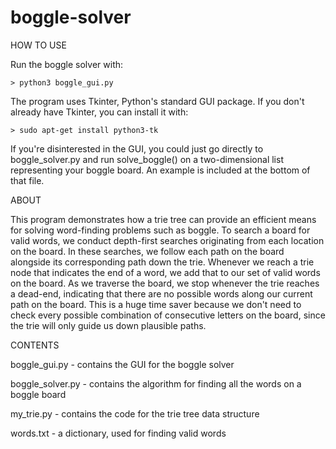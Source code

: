 # boggle-solver

HOW TO USE

Run the boggle solver with:

	> python3 boggle_gui.py

The program uses Tkinter, Python's standard GUI package. If you don't 
already have Tkinter, you can install it with:

	> sudo apt-get install python3-tk

If you're disinterested in the GUI, you could just go directly to 
boggle_solver.py and run solve_boggle() on a two-dimensional list 
representing your boggle board. An example is included at the bottom
of that file.

ABOUT

This program demonstrates how a trie tree can provide an efficient means 
for solving word-finding problems such as boggle. To search a board for valid
words, we conduct depth-first searches originating from each location on the 
board. In these searches, we follow each path on the board alongside its 
corresponding path down the trie. Whenever we reach a trie node that indicates 
the end of a word, we add that to our set of valid words on the board. As we 
traverse the board, we stop whenever the trie reaches a dead-end, indicating 
that there are no possible words along our current path on the board. This is
a huge time saver because we don't need to check every possible combination of
consecutive letters on the board, since the trie will only guide us down 
plausible paths.  

CONTENTS

boggle_gui.py - contains the GUI for the boggle solver

boggle_solver.py - contains the algorithm for finding all the words on a
boggle board

my_trie.py - contains the code for the trie tree data structure

words.txt - a dictionary, used for finding valid words
